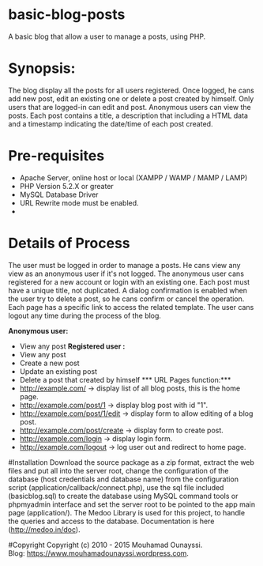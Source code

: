 # basic-blog-posts
A basic blog that allow a user to manage a posts, using PHP.
# Synopsis:
The blog display all the posts for all users registered. Once logged, he cans add new post, edit an existing one or delete a post created by himself. Only users that are logged-in can edit and post. Anonymous users can view the posts. Each post contains a title, a description that including a HTML data and a timestamp indicating the date/time of each post created.
# Pre-requisites
- Apache Server, online host or local (XAMPP / WAMP / MAMP / LAMP)
- PHP Version 5.2.X or greater
- MySQL Database Driver
- URL Rewrite mode must be enabled.
- 
# Details of Process
The user must be logged in order to manage a posts. He cans view any view as an anonymous user if it's not logged.
The anonymous user cans registered for a new account or login with an existing one. Each post must have a unique title, not duplicated. A dialog confirmation is enabled when the user try to delete a post, so he cans confirm or cancel the operation. Each page has a specific link to access the related template. The user cans logout any time during the process of the blog. 

**Anonymous user:** 
- View any post
**Registered user :** 
- View any post
- Create a new post
- Update an existing post
- Delete a post that created by himself
*** URL Pages function:***
- http://example.com/ -> display list of all blog posts, this is the home page.
- http://example.com/post/1 -> display blog post with id "1".
- http://example.com/post/1/edit -> display form to allow editing of a blog post.
- http://example.com/post/create -> display form to create post.
- http://example.com/login -> display login form.
- http://example.com/logout -> log user out and redirect to home page.

#Installation
Download the source package as a zip format, extract the web files and put all into the server root, change the configuration of the database (host credentials and database name) from the configuration script (application/callback/connect.php), use the sql file included (basicblog.sql) to create the database using MySQL command tools or phpmyadmin interface  and set the server root to be pointed to the app main page (application/).
The Medoo Library is used for this project, to handle the queries and access to the database. 
Documentation is here  (http://medoo.in/doc).

#Copyright
Copyright (c) 2010 - 2015 Mouhamad Ounayssi.<br>
Blog: https://www.mouhamadounayssi.wordpress.com.

